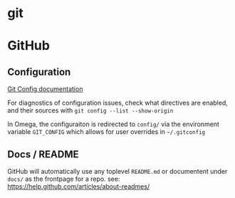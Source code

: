 # git


# GitHub

## Configuration

[Git Config documentation](https://git-scm.com/docs/git-config)

For diagnostics of configuration issues, check what directives are enabled, and their sources with `git config --list --show-origin`

In Omega, the configuraiton is redirected to `config/` via the environment variable `GIT_CONFIG` which allows for user overrides in `~/.gitconfig`

## Docs / README

GitHub will automatically use any toplevel `README.md` or documentent under `docs/` as the frontpage for a repo. see: <https://help.github.com/articles/about-readmes/>

